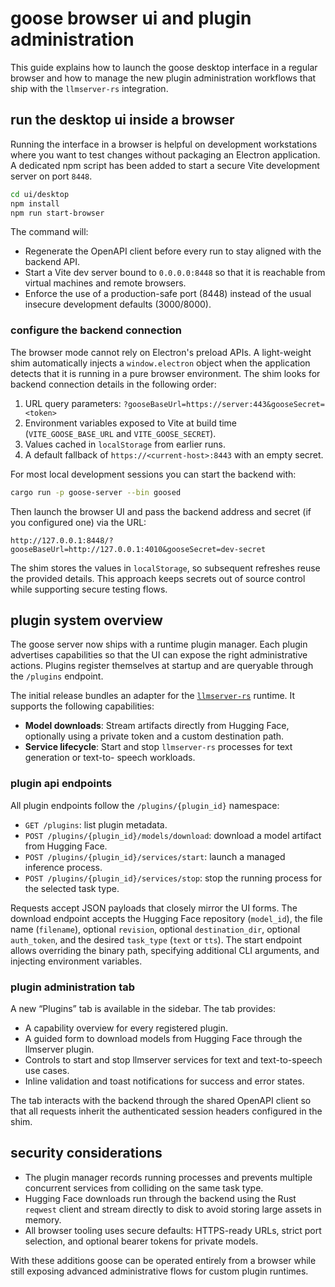 # goose browser ui and plugin administration

This guide explains how to launch the goose desktop interface in a regular browser and how to
manage the new plugin administration workflows that ship with the `llmserver-rs` integration.

## run the desktop ui inside a browser

Running the interface in a browser is helpful on development workstations where you want to test
changes without packaging an Electron application. A dedicated npm script has been added to start a
secure Vite development server on port `8448`.

```bash
cd ui/desktop
npm install
npm run start-browser
```

The command will:

- Regenerate the OpenAPI client before every run to stay aligned with the backend API.
- Start a Vite dev server bound to `0.0.0.0:8448` so that it is reachable from virtual machines and
  remote browsers.
- Enforce the use of a production-safe port (8448) instead of the usual insecure development
  defaults (3000/8000).

### configure the backend connection

The browser mode cannot rely on Electron's preload APIs. A light-weight shim automatically injects a
`window.electron` object when the application detects that it is running in a pure browser
environment. The shim looks for backend connection details in the following order:

1. URL query parameters: `?gooseBaseUrl=https://server:443&gooseSecret=<token>`
2. Environment variables exposed to Vite at build time (`VITE_GOOSE_BASE_URL` and
   `VITE_GOOSE_SECRET`).
3. Values cached in `localStorage` from earlier runs.
4. A default fallback of `https://<current-host>:8443` with an empty secret.

For most local development sessions you can start the backend with:

```bash
cargo run -p goose-server --bin goosed
```

Then launch the browser UI and pass the backend address and secret (if you configured one) via the
URL:

```
http://127.0.0.1:8448/?gooseBaseUrl=http://127.0.0.1:4010&gooseSecret=dev-secret
```

The shim stores the values in `localStorage`, so subsequent refreshes reuse the provided details.
This approach keeps secrets out of source control while supporting secure testing flows.

## plugin system overview

The goose server now ships with a runtime plugin manager. Each plugin advertises capabilities so
that the UI can expose the right administrative actions. Plugins register themselves at startup and
are queryable through the `/plugins` endpoint.

The initial release bundles an adapter for the
[`llmserver-rs`](https://github.com/eyshoit-commits/llmserver-rs) runtime. It supports the following
capabilities:

- **Model downloads**: Stream artifacts directly from Hugging Face, optionally using a private token
  and a custom destination path.
- **Service lifecycle**: Start and stop `llmserver-rs` processes for text generation or text-to-
  speech workloads.

### plugin api endpoints

All plugin endpoints follow the `/plugins/{plugin_id}` namespace:

- `GET /plugins`: list plugin metadata.
- `POST /plugins/{plugin_id}/models/download`: download a model artifact from Hugging Face.
- `POST /plugins/{plugin_id}/services/start`: launch a managed inference process.
- `POST /plugins/{plugin_id}/services/stop`: stop the running process for the selected task type.

Requests accept JSON payloads that closely mirror the UI forms. The download endpoint accepts the
Hugging Face repository (`model_id`), the file name (`filename`), optional `revision`, optional
`destination_dir`, optional `auth_token`, and the desired `task_type` (`text` or `tts`). The start
endpoint allows overriding the binary path, specifying additional CLI arguments, and injecting
environment variables.

### plugin administration tab

A new “Plugins” tab is available in the sidebar. The tab provides:

- A capability overview for every registered plugin.
- A guided form to download models from Hugging Face through the llmserver plugin.
- Controls to start and stop llmserver services for text and text-to-speech use cases.
- Inline validation and toast notifications for success and error states.

The tab interacts with the backend through the shared OpenAPI client so that all requests inherit
the authenticated session headers configured in the shim.

## security considerations

- The plugin manager records running processes and prevents multiple concurrent services from
  colliding on the same task type.
- Hugging Face downloads run through the backend using the Rust `reqwest` client and stream directly
  to disk to avoid storing large assets in memory.
- All browser tooling uses secure defaults: HTTPS-ready URLs, strict port selection, and optional
  bearer tokens for private models.

With these additions goose can be operated entirely from a browser while still exposing advanced
administrative flows for custom plugin runtimes.
